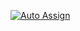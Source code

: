 [![Auto Assign](https://github.com/bemooo-kko/demo-repository/actions/workflows/auto-assign.yml/badge.svg)](https://github.com/bemooo-kko/demo-repository/actions/workflows/auto-assign.yml)
